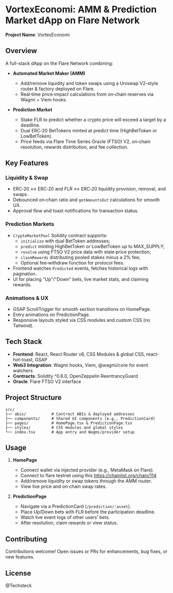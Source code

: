 # VortexEconomi: AMM & Prediction Market dApp on Flare Network

**Project Name**: VortexEconomi

## Overview
A full-stack dApp on the Flare Network combining:

- **Automated Market Maker (AMM)**
  - Add/remove liquidity and token swaps using a Uniswap V2–style router & factory deployed on Flare.
  - Real‑time price‑impact calculations from on‑chain reserves via Wagmi + Viem hooks.

- **Prediction Market**
  - Stake FLR to predict whether a crypto price will exceed a target by a deadline.
  - Dual ERC‑20 BetTokens minted at predict time (HighBetToken or LowBetToken).
  - Price feeds via Flare Time Series Oracle (FTSO) V2, on‑chain resolution, rewards distribution, and fee collection.

## Key Features

### Liquidity & Swap
- ERC‑20 ↔ ERC‑20 and FLR ↔ ERC‑20 liquidity provision, removal, and swaps.
- Debounced on‑chain ratio and `getAmountsOut` calculations for smooth UX.
- Approval flow and toast notifications for transaction status.

### Prediction Markets
- `CryptoMarketPool` Solidity contract supports:
  - `initialize` with dual BetToken addresses;
  - `predict` minting HighBetToken or LowBetToken up to MAX_SUPPLY;
  - `resolve` using FTSO V2 price data with stale‑price protection;
  - `claimRewards` distributing pooled stakes minus a 2% fee;
  - Optional fee‑withdraw function for protocol fees.
- Frontend watches `Predicted` events, fetches historical logs with pagination.
- UI for placing "Up"/"Down" bets, live market stats, and claiming rewards.

### Animations & UX
- GSAP ScrollTrigger for smooth section transitions on HomePage.
- Entry animations on PredictionPage.
- Responsive layouts styled via CSS modules and custom CSS (no Tailwind).

## Tech Stack
- **Frontend**: React, React Router v6, CSS Modules & global CSS, react-hot-toast, GSAP
- **Web3 Integration**: Wagmi hooks, Viem, @wagmi/core for event watchers
- **Contracts**: Solidity ^0.8.0, OpenZeppelin ReentrancyGuard
- **Oracle**: Flare FTSO V2 interface

## Project Structure
```
src/
├── abis/           # Contract ABIs & deployed addresses
├── components/     # Shared UI components (e.g., PredictionCard)
├── pages/          # HomePage.tsx & PredictionPage.tsx
├── styles/         # CSS modules and global styles
└── index.tsx       # App entry and Wagmi/provider setup
```

## Usage
1. **HomePage**
   - Connect wallet via injected provider (e.g., MetaMask on Flare).
   - Connect to flare testnet using this https://chainlist.org/chain/114
   - Add/remove liquidity or swap tokens through the AMM router.
   - View live price and on‑chain swap rates.

2. **PredictionPage**
   - Navigate via a PredictionCard (`/prediction/:asset`).
   - Place Up/Down bets with FLR before the participation deadline.
   - Watch live event logs of other users’ bets.
   - After resolution, claim rewards or view status.

## Contributing
Contributions welcome! Open issues or PRs for enhancements, bug fixes, or new features.

## License
@Techsteck
